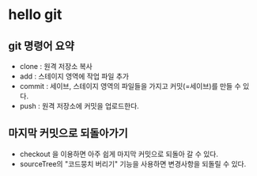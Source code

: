 # hello git

## git 명령어 요약

- clone : 원격 저장소 복사
- add : 스테이지 영역에 작업 파일 추가
- commit : 세이브, 스테이지 영역의 파일들을 가지고 커밋(=세이브)를 만들 수 있다.
- push : 원격 저장소에 커밋을 업로드한다.

## 마지막 커밋으로 되돌아가기

- checkout 을 이용하면 아주 쉽게 마지막 커밋으로 되돌아 갈 수 있다.
- sourceTree의 "코드뭉치 버리기" 기능을 사용하면 변경사항을 되돌릴 수 있다.

